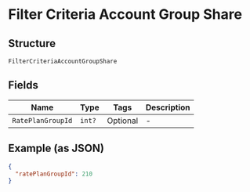 
# Filter Criteria Account Group Share

## Structure

`FilterCriteriaAccountGroupShare`

## Fields

| Name | Type | Tags | Description |
|  --- | --- | --- | --- |
| `RatePlanGroupId` | `int?` | Optional | - |

## Example (as JSON)

```json
{
  "ratePlanGroupId": 210
}
```

